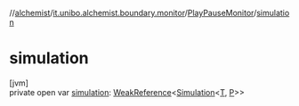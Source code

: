 //[alchemist](../../../index.md)/[it.unibo.alchemist.boundary.monitor](../index.md)/[PlayPauseMonitor](index.md)/[simulation](simulation.md)

# simulation

[jvm]\
private open var [simulation](simulation.md): [WeakReference](https://docs.oracle.com/javase/8/docs/api/java/lang/ref/WeakReference.html)<[Simulation](../../it.unibo.alchemist.core.interfaces/-simulation/index.md)<[T](https://docs.oracle.com/javase/8/docs/api/java/util/function/BiConsumer.html), [P](../../it.unibo.alchemist.boundary.interfaces/-draw-command/index.md)>>
